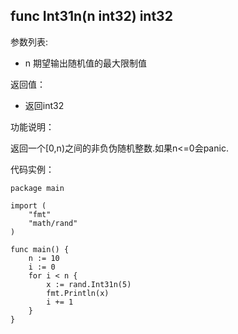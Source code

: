 ## func Int31n(n int32) int32

参数列表:

- n 期望输出随机值的最大限制值

返回值：

- 返回int32

功能说明：


返回一个[0,n)之间的非负伪随机整数.如果n<=0会panic.

代码实例：

	package main

	import (
		"fmt"
		"math/rand"
	)

	func main() {
		n := 10
		i := 0
		for i < n {
			x := rand.Int31n(5)
			fmt.Println(x)
			i += 1
		}
	}








